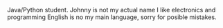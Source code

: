 Java/Python student.
Johnny is not my actual name
I like electronics and programming
English is no my main language, sorry for posible mistakes.
